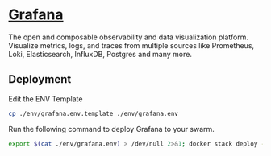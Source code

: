 # [Grafana](https://grafana.com/)

The open and composable observability and data visualization platform. Visualize metrics, logs, and traces from multiple sources like Prometheus, Loki, Elasticsearch, InfluxDB, Postgres and many more.

## Deployment

Edit the ENV Template

```bash
cp ./env/grafana.env.template ./env/grafana.env
```

Run the following command to deploy Grafana to your swarm.

```bash
export $(cat ./env/grafana.env) > /dev/null 2>&1; docker stack deploy -c ./docker-compose.yaml grafana
```
